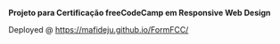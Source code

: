 **Projeto para Certificação freeCodeCamp em Responsive Web Design**

Deployed @ https://mafideju.github.io/FormFCC/
